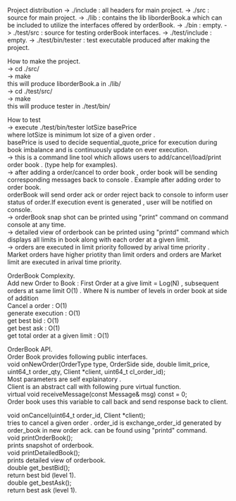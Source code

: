 Project distribution
-> ./include : all headers for main project. 
-> ./src : source for main project. 
-> ./lib : contains the lib liborderBook.a which can be included to utilize the interfaces offered by orderBook. 
-> ./bin : empty. 
-> ./test/src : source for testing orderBook interfaces. 
-> ./test/include : empty. 
-> ./test/bin/tester : test executable produced after making the project. 

How to make the project.    
-> cd ./src/    
-> make        
this will produce liborderBook.a in ./lib/      
-> cd ./test/src/   
-> make    
this will produce tester in ./test/bin/   

How to test   
-> execute ./test/bin/tester lotSize basePrice   
        where lotSize is minimum lot size of a given order .    
              basePrice is used to decide sequential_quote_price for execution during book imbalance and is continuously update on ever execution.   
-> this is a command line tool which allows users to add/cancel/load/print order book . (type help for examples).    
-> after adding a order/cancel to order book , order book will be sending corresponding messages back to console . Example after adding order to order book.   
   orderBook will send order ack or order reject back to console to inform user status of order.If execution event is generated , user will be notified on console.   
-> orderBook snap shot can be printed using "print" command on command console at any time.   
-> detailed view of orderbook can be printed using "printd" command which displays all limits in book along with each order at a given limit.   
-> orders are executed in limit priority followed by arival time priority . Market orders have higher priotity than limit orders and orders are Market limit are executed in arival time priority.   

OrderBook Complexity.   
Add new Order to Book : First Order at a give limit = Log(N) , subsequent orders at same limit O(1) . Where N is number of levels in order book at side of addition   
Cancel a order : O(1)  
generate execution : O(1)   
get best bid : O(1)  
get best ask : O(1)   
get total order at a given limit : O(1)   

OrderBook API.   
Order Book provides following public interfaces.    
  void onNewOrder(OrderType type, OrderSide side, double limit_price, uint64_t order_qty, Client *client, uint64_t cl_order_id);    
        Most parameters are self explainatory .    
        Client is an abstract call with following pure virtual function.    
        virtual void receiveMessage(const Message& msg) const = 0;    
        Order book uses this variable to call back and send response back to client.    

  void onCancel(uint64_t order_id, Client *client);    
       tries to cancel a given order . order_id is exchange_order_id generated by order_book in new order ack. can be found using "printd" command.   
  void printOrderBook();    
      prints snapshot of orderbook.    
  void printDetailedBook();    
     prints detailed view of orderbook.   
  double get_bestBid();    
     return best bid (level 1).   
  double get_bestAsk();    
     return best ask (level 1).    

  

